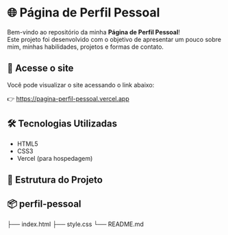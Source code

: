 # 🌐 Página de Perfil Pessoal

Bem-vindo ao repositório da minha **Página de Perfil Pessoal**!  
Este projeto foi desenvolvido com o objetivo de apresentar um pouco sobre mim, minhas habilidades, projetos e formas de contato.

## 🔗 Acesse o site

Você pode visualizar o site acessando o link abaixo:

👉 https://pagina-perfil-pessoal.vercel.app


## 🛠️ Tecnologias Utilizadas

- HTML5
- CSS3
- Vercel (para hospedagem)

## 📁 Estrutura do Projeto

## 📦 perfil-pessoal
├── index.html
├── style.css
└── README.md
